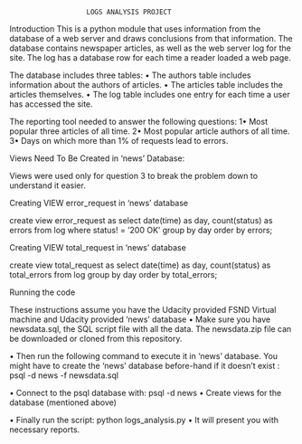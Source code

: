 
                       LOGS ANALYSIS PROJECT

Introduction
This is a python module that uses information from the database of a web server and draws conclusions from that information. The database contains newspaper articles, as well as the web server log for the site. The log has a database row for each time a reader loaded a web page.

The database includes three tables:
•	The authors table includes information about the authors of articles.
•	The articles table includes the articles themselves.
•	The log table includes one entry for each time a user has accessed the site.

The reporting tool needed to answer the following questions:
1•	Most popular three articles of all time.
2•	Most popular article authors of all time.
3•	Days on which more than 1% of requests lead to errors.

Views Need To Be Created in ‘news’ Database:

Views were used only for question 3 to break the problem down to understand it easier.

Creating VIEW error_request in ‘news’ database

create view error_request as
select date(time) as day, count(status) as errors
from log where status! = ’200 OK’
group by day
order by errors;

Creating VIEW total_request in ‘news’ database

create view total_request as
select date(time) as day, count(status) as total_errors
from log
group by day
order by total_errors;


Running the code

These instructions assume you have the Udacity provided FSND Virtual machine and Udacity provided ‘news’ database
•	Make sure you have newsdata.sql, the SQL script file with all the data. The newsdata.zip file can be downloaded or cloned from this repository.

•	Then run the following command to execute it in ‘news’ database. You might have to create the ‘news’ database before-hand if it doesn’t exist : psql -d news -f newsdata.sql

•	Connect to the psql database with: psql -d news
•	Create views for the database (mentioned above)

•	Finally run the script:  python logs_analysis.py
•	It will present you with necessary reports.

